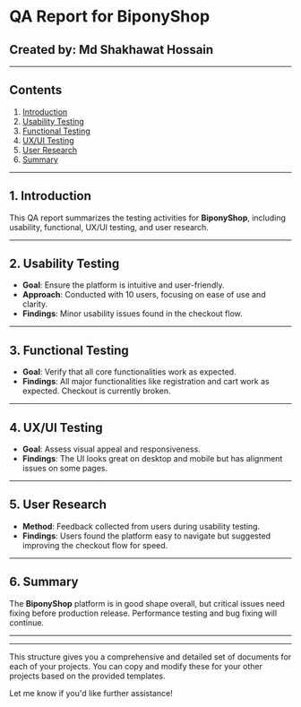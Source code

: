 # QA Report for BiponyShop

## Created by: Md Shakhawat Hossain

---

## Contents

1. [Introduction](#introduction)
2. [Usability Testing](#usability-testing)
3. [Functional Testing](#functional-testing)
4. [UX/UI Testing](#uxui-testing)
5. [User Research](#user-research)
6. [Summary](#summary)

---

## 1. Introduction

This QA report summarizes the testing activities for **BiponyShop**, including usability, functional, UX/UI testing, and user research.

---

## 2. Usability Testing
- **Goal**: Ensure the platform is intuitive and user-friendly.
- **Approach**: Conducted with 10 users, focusing on ease of use and clarity.
- **Findings**: Minor usability issues found in the checkout flow.

---

## 3. Functional Testing
- **Goal**: Verify that all core functionalities work as expected.
- **Findings**: All major functionalities like registration and cart work as expected. Checkout is currently broken.

---

## 4. UX/UI Testing
- **Goal**: Assess visual appeal and responsiveness.
- **Findings**: The UI looks great on desktop and mobile but has alignment issues on some pages.

---

## 5. User Research
- **Method**: Feedback collected from users during usability testing.
- **Findings**: Users found the platform easy to navigate but suggested improving the checkout flow for speed.

---

## 6. Summary

The **BiponyShop** platform is in good shape overall, but critical issues need fixing before production release. Performance testing and bug fixing will continue.

---

---

This structure gives you a comprehensive and detailed set of documents for each of your projects. You can copy and modify these for your other projects based on the provided templates.

Let me know if you'd like further assistance!

